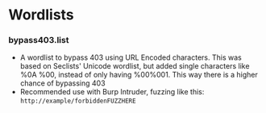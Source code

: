 # Wordlists

### bypass403.list
- A wordlist to bypass 403 using URL Encoded characters. This was based on Seclists' Unicode wordlist, but added single characters like %0A %00, instead of only having %00%001. This way there is a higher chance of bypassing 403
- Recommended use with Burp Intruder, fuzzing like this: `http://example/forbiddenFUZZHERE`


